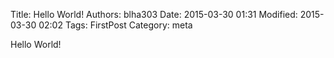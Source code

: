 Title: Hello World!
Authors: blha303
Date: 2015-03-30 01:31
Modified: 2015-03-30 02:02
Tags: FirstPost
Category: meta

Hello World!
